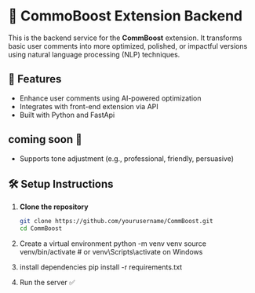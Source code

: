 # 🧠 CommoBoost Extension Backend

This is the backend service for the **CommBoost** extension. It transforms basic user comments into more optimized, polished, or impactful versions using natural language processing (NLP) techniques.

## 🚀 Features

- Enhance user comments using AI-powered optimization
- Integrates with front-end extension via API
-  Built with Python and FastApi

## coming soon 🧐
- Supports tone adjustment (e.g., professional, friendly, persuasive)

## 🛠️ Setup Instructions

1. **Clone the repository**
   ```bash
   git clone https://github.com/yourusername/CommBoost.git
   cd CommBoost
2. Create a virtual environment
   python -m venv venv
   source venv/bin/activate  # or venv\Scripts\activate on Windows

3. install dependencies
   pip install -r requirements.txt

4. Run the server ✅
